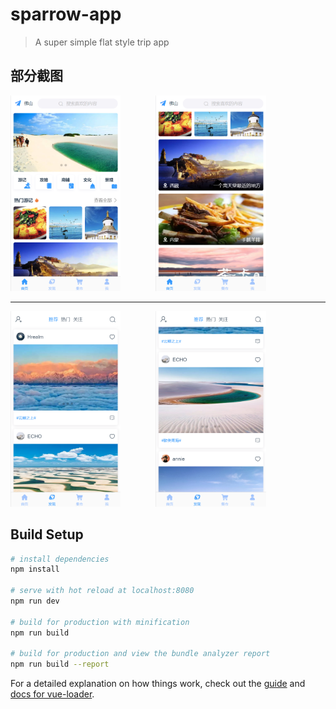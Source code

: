 # sparrow-app

> A  super simple flat style trip app

## 部分截图

<img src="src/node/img/result/1.jpg" width="35%" height="35%"/>&emsp;&emsp;&emsp;&emsp;<img src="src/node/img/result/2.jpg" width="35%" height="35%"/>
<hr/>
<img src="src/node/img/result/3.jpg" width="35%" height="35%"/>&emsp;&emsp;&emsp;&emsp;<img src="src/node/img/result/4.jpg" width="35%" height="35%"/>


## Build Setup

``` bash
# install dependencies
npm install

# serve with hot reload at localhost:8080
npm run dev

# build for production with minification
npm run build

# build for production and view the bundle analyzer report
npm run build --report
```

For a detailed explanation on how things work, check out the [guide](http://vuejs-templates.github.io/webpack/) and [docs for vue-loader](http://vuejs.github.io/vue-loader).
